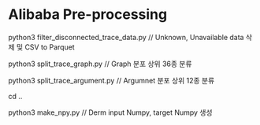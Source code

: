 # Alibaba Pre-processing

python3 filter_disconnected_trace_data.py // Unknown, Unavailable data 삭제 및 CSV to Parquet

python3 split_trace_graph.py // Graph 분포 상위 36종 분류

python3 split_trace_argument.py // Argumnet 분포 상위 12종 분류

cd ..

python3 make_npy.py // Derm input Numpy, target Numpy 생성

